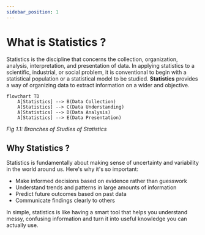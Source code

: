 ```yaml
---
sidebar_position: 1
---
```


# What is Statistics ?
Statistics is the discipline that concerns the collection, organization, analysis, interpretation, and presentation of data. 
In applying statistics to a scientific, industrial, or social problem, it is conventional to begin with a statistical population or a statistical model to be studied.
**Statistics** provides a way of organizing data to  extract information on a wider and objective.

```mermaid
flowchart TD
    A[Statistics] --> B(Data Collection)
    A[Statistics] --> C(Data Understanding)
    A[Statistics] --> D(Data Analysis)
    A[Statistics] --> E(Data Presentation)
```
*Fig 1.1: Branches of Studies of Statistics*


## Why Statistics ?
Statistics is fundamentally about making sense of uncertainty and variability in the world around us. Here's why it's so important:
- Make informed decisions based on evidence rather than guesswork
- Understand trends and patterns in large amounts of information
- Predict future outcomes based on past data
- Communicate findings clearly to others

In simple, statistics is like having a smart tool that helps you understand messy, confusing information and turn it into useful knowledge you can actually use.